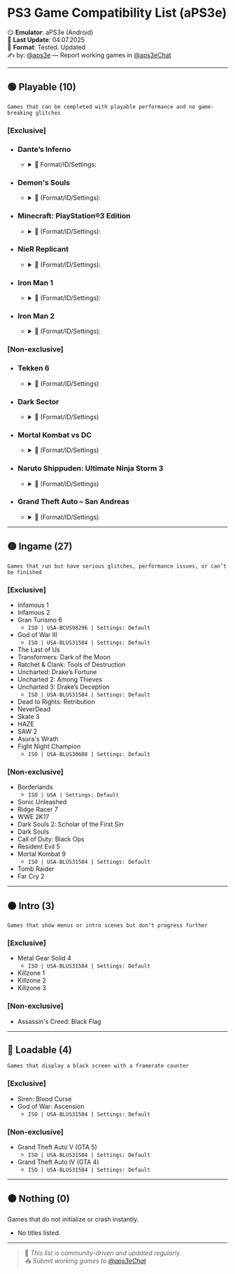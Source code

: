 
# PS3 Game Compatibility List (aPS3e)

😏 **Emulator**: aPS3e (Android)  
📆 **Last Update**: 04.07.2025  
📌 **Format**: Tested. Updated  
✍️ by: [@aps3e](https://t.me/aps3e) — Report working games in [@aps3eChat](https://t.me/aps3eChat)

---

## 🟢 Playable (10)
`Games that can be completed with playable performance and no game-breaking glitches`

### [Exclusive]
- ### Dante’s Inferno
  - <details> <summary>📜 Format/ID/Settings:</summary>
    `ISO | USA-BLUS31584 | Settings: Default`
- ### Demon's Souls
  - <details> <summary>📜 (Format/ID/Settings):</summary>
    ISO | USA-BLUS31584 | Settings: Default
- ### Minecraft: PlayStation®3 Edition
  - <details> <summary>📜 (Format/ID/Settings):</summary>
    ISO | USA-BLUS31584 | Settings: Default
- ### NieR Replicant
  - <details> <summary>📜 (Format/ID/Settings):</summary>
    ISO | USA-BLUS31584 | Settings: Default
- ### Iron Man 1
  - <details> <summary>📜 (Format/ID/Settings):</summary>
    ISO | USA-BLUS31584 | Settings: Default
- ### Iron Man 2
  - <details> <summary>📜 (Format/ID/Settings):</summary>
    ISO | USA-BLUS31584 | Settings: Default 

### [Non-exclusive]
- ### Tekken 6
  - <details> <summary>📜 (Format/ID/Settings)</summary>
    ISO | USA-BLUS31584 | Settings: Default
- ### Dark Sector
  - <details> <summary>📜 (Format/ID/Settings)</summary>
    ISO | USA-BLUS31584 | Settings: Default 
- ### Mortal Kombat vs DC
  - <details> <summary>📜 (Format/ID/Settings)</summary>
    ISO | USA-BLUS31584 | Settings: Default
- ### Naruto Shippuden: Ultimate Ninja Storm 3
  - <details> <summary>📜 (Format/ID/Settings)</summary>
    ISO | USA-BLUS31584 | Settings: Default
- ### Grand Theft Auto – San Andreas  
  - <details> <summary>📜 (Format/ID/Settings)</summary>
    ISO | USA-BLUS31584 | Settings: Default

---

## 🟡 Ingame (27)
`Games that run but have serious glitches, performance issues, or can’t be finished`

### [Exclusive]
- Infamous 1  
- Infamous 2  
- Gran Turismo 6  
  - `ISO | USA-BCUS98296 | Settings: Default`  
- God of War III
  - `ISO | USA-BLUS31584 | Settings: Default`
- The Last of Us  
- Transformers: Dark of the Moon  
- Ratchet & Clank: Tools of Destruction  
- Uncharted: Drake’s Fortune  
- Uncharted 2: Among Thieves  
- Uncharted 3: Drake’s Deception
  - `ISO | USA-BLUS31584 | Settings: Default`
- Dead to Rights: Retribution  
- NeverDead  
- Skate 3  
- HAZE  
- SAW 2  
- Asura's Wrath  
- Fight Night Champion  
  - `ISO | USA-BLUS30608 | Settings: Default`

### [Non-exclusive]
- Borderlands  
  - `ISO | USA | Settings: Default`  
- Sonic Unleashed  
- Ridge Racer 7  
- WWE 2K17  
- Dark Souls 2: Scholar of the First Sin  
- Dark Souls  
- Call of Duty: Black Ops  
- Resident Evil 5  
- Mortal Kombat 9
  - `ISO | USA-BLUS31584 | Settings: Default`
- Tomb Raider  
- Far Cry 2  

---

## 🟠 Intro (3)
`Games that show menus or intro scenes but don’t progress further`

### [Exclusive]
- Metal Gear Solid 4
  - `ISO | USA-BLUS31584 | Settings: Default`
- Killzone 1  
- Killzone 2  
- Killzone 3  

### [Non-exclusive]
- Assassin's Creed: Black Flag  

---

## 🔴 Loadable (4)
`Games that display a black screen with a framerate counter`

### [Exclusive]
- Siren: Blood Curse  
- God of War: Ascension
  - `ISO | USA-BLUS31584 | Settings: Default`

### [Non-exclusive]
- Grand Theft Auto V (GTA 5)
  - `ISO | USA-BLUS31584 | Settings: Default`
- Grand Theft Auto IV (GTA 4)
  - `ISO | USA-BLUS31584 | Settings: Default`

---

## ⚫ Nothing (0)
Games that do not initialize or crash instantly.

- No titles listed.

---

> 🔄 *This list is community-driven and updated regularly.*  
> 📥 *Submit working games to [@aps3eChat](https://t.me/aps3eChat)*
